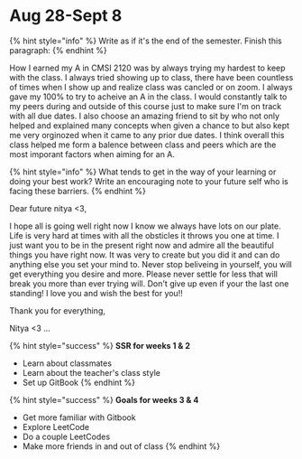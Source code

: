 # Aug 28-Sept 8

{% hint style="info" %}
Write as if it's the end of the semester. Finish this paragraph:
{% endhint %}

How I earned my A in CMSI 2120 was by always trying my hardest to keep with the class. I always tried showing up to class, there have been countless of times when I show up and realize class was cancled or on zoom. I always gave my 100% to try to acheive an A in the class. I would constantly talk to my peers during and outside of this course just to make sure I'm on track with all due dates. I also choose an amazing friend to sit by who not only helped and explained many concepts when given a chance to but also kept me very orginozed when it came to any prior due dates. I think overall this class helped me form a balence between class and peers which are the most imporant factors when aiming for an A.

{% hint style="info" %}
What tends to get in the way of your learning or doing your best work? Write an encouraging note to your future self who is facing these barriers.
{% endhint %}

Dear future nitya <3,

I hope all is going well right now I know we always have lots on our plate. Life is very hard at times with all the obsticles it throws you one at time. I just want you to be in the present right now and admire all the beautiful things you have right now. It was very to create but you did it and can do anything else you set your mind to. Never stop beliveing in yourself, you will get everything you desire and more. Please never settle for less that will break you more than ever trying will. Don't give up even if your the last one standing! I love you and wish the best for you!!

Thank you for everything,

Nitya <3
...

{% hint style="success" %}
**SSR for weeks 1 & 2**

* Learn about classmates
* Learn about the teacher's class style
* Set up GitBook
{% endhint %}

{% hint style="success" %}
**Goals for weeks 3 & 4**

* Get more familiar with Gitbook
* Explore LeetCode
* Do a couple LeetCodes
* Make more friends in and out of class
{% endhint %}
